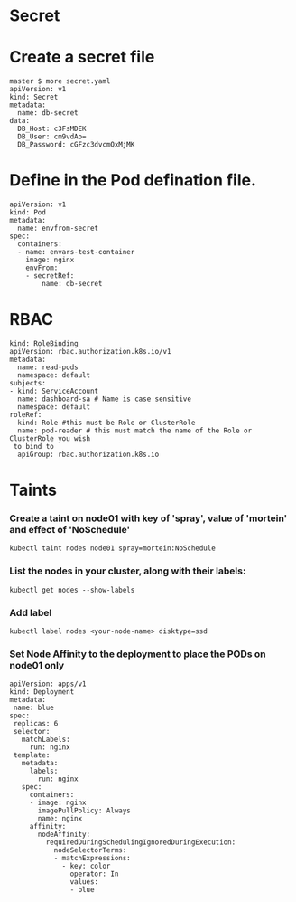 # Secret
# Create a secret file
```
master $ more secret.yaml
apiVersion: v1
kind: Secret
metadata:
  name: db-secret
data:
  DB_Host: c3FsMDEK
  DB_User: cm9vdAo=
  DB_Password: cGFzc3dvcmQxMjMK
```
 
# Define in the Pod defination file.
```
apiVersion: v1
kind: Pod
metadata:
  name: envfrom-secret
spec:
  containers:
  - name: envars-test-container
    image: nginx
    envFrom:
    - secretRef:
        name: db-secret
```
# RBAC
```
kind: RoleBinding
apiVersion: rbac.authorization.k8s.io/v1
metadata:
  name: read-pods
  namespace: default
subjects:
- kind: ServiceAccount
  name: dashboard-sa # Name is case sensitive
  namespace: default
roleRef:
  kind: Role #this must be Role or ClusterRole
  name: pod-reader # this must match the name of the Role or ClusterRole you wish
 to bind to
  apiGroup: rbac.authorization.k8s.io
 ```
 
 # Taints
 ### Create a taint on node01 with key of 'spray', value of 'mortein' and effect of 'NoSchedule'
```
kubectl taint nodes node01 spray=mortein:NoSchedule
```

### List the nodes in your cluster, along with their labels:
 ```
 kubectl get nodes --show-labels
 ```
 ### Add label
 ```
 kubectl label nodes <your-node-name> disktype=ssd
 ```
 
 ### Set Node Affinity to the deployment to place the PODs on node01 only
 ```
 apiVersion: apps/v1
kind: Deployment
metadata:
  name: blue
spec:
  replicas: 6
  selector:
    matchLabels:
      run: nginx
  template:
    metadata:
      labels:
        run: nginx
    spec:
      containers:
      - image: nginx
        imagePullPolicy: Always
        name: nginx
      affinity:
        nodeAffinity:
          requiredDuringSchedulingIgnoredDuringExecution:
            nodeSelectorTerms:
            - matchExpressions:
              - key: color
                operator: In
                values:
                - blue
```
